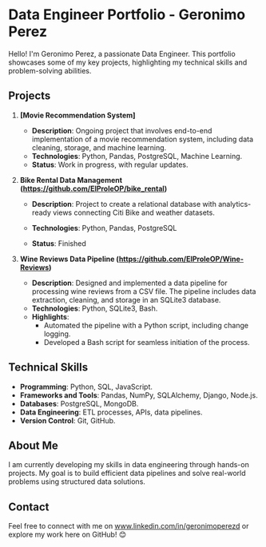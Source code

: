 # Data Engineer Portfolio - Geronimo Perez

Hello! I'm Geronimo Perez, a passionate Data Engineer. This portfolio showcases some of my key projects, highlighting my technical skills and problem-solving abilities.

## Projects

1. **[Movie Recommendation System]**  
   - **Description**: Ongoing project that involves end-to-end implementation of a movie recommendation system, including data cleaning, storage, and machine learning.  
   - **Technologies**: Python, Pandas, PostgreSQL, Machine Learning.  
   - **Status**: Work in progress, with regular updates.  

2. **Bike Rental Data Management  (https://github.com/ElProleOP/bike_rental)**
   - **Description**: Project to create a relational database with analytics-ready views connecting Citi Bike and weather datasets.
  
   - **Technologies**: Python, Pandas, PostgreSQL
   - **Status**: Finished

3. **Wine Reviews Data Pipeline  (https://github.com/ElProleOP/Wine-Reviews)**  
   - **Description**: Designed and implemented a data pipeline for processing wine reviews from a CSV file. The pipeline includes data extraction, cleaning, and storage in an SQLite3 database.  
   - **Technologies**: Python, SQLite3, Bash.  
   - **Highlights**:  
     - Automated the pipeline with a Python script, including change logging.  
     - Developed a Bash script for seamless initiation of the process. 

## Technical Skills

- **Programming**: Python, SQL, JavaScript.  
- **Frameworks and Tools**: Pandas, NumPy, SQLAlchemy, Django, Node.js.  
- **Databases**: PostgreSQL, MongoDB.  
- **Data Engineering**: ETL processes, APIs, data pipelines.  
- **Version Control**: Git, GitHub.  

## About Me

I am currently developing my skills in data engineering through hands-on projects. My goal is to build efficient data pipelines and solve real-world problems using structured data solutions.  

## Contact

Feel free to connect with me on www.linkedin.com/in/geronimoperezd or explore my work here on GitHub! 😊  
